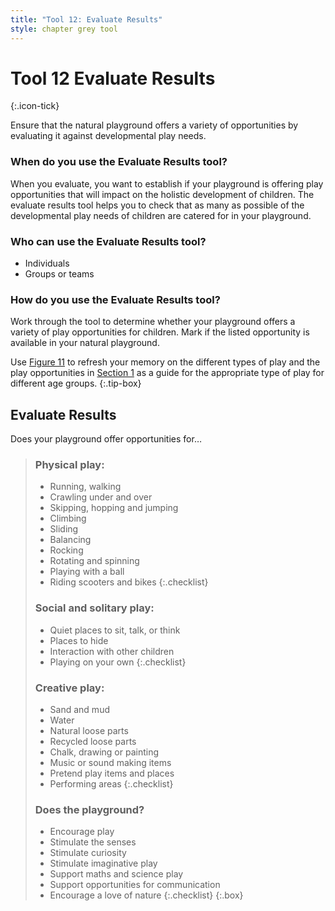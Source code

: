 ```yaml
---
title: "Tool 12: Evaluate Results"
style: chapter grey tool
---
```


# **Tool 12** Evaluate Results
{:.icon-tick}

Ensure that the natural playground offers a variety of opportunities by evaluating it against developmental play needs.

### When do you use the Evaluate Results tool?

When you evaluate, you want to establish if your playground is offering play opportunities that will impact on the holistic development of children. The evaluate results tool helps you to check that as many as possible of the developmental play needs of children are catered for in your playground.

### Who can use the Evaluate Results tool?

-   Individuals
-   Groups or teams

### How do you use the Evaluate Results tool?

Work through the tool to determine whether your playground offers a variety of play opportunities for children. Mark if the listed opportunity is available in your natural playground.

Use [Figure 11](01.html#figure-11a) to refresh your memory on the different types of play and the play opportunities in [Section 1](01.html#age-appropriate-play) as a guide for the appropriate type of play for different age groups.
{:.tip-box}

## Evaluate Results

Does your playground offer opportunities for…

> ### Physical play:
> 
> -   Running, walking
> -   Crawling under and over
> -   Skipping, hopping and jumping
> -   Climbing
> -   Sliding
> -   Balancing
> -   Rocking
> -   Rotating and spinning
> -   Playing with a ball
> -   Riding scooters and bikes
> {:.checklist}
> 
> ### Social and solitary play:
> 
> -   Quiet places to sit, talk, or think
> -   Places to hide
> -   Interaction with other children
> -   Playing on your own
> {:.checklist}
> 
> ### Creative play:
> 
> -   Sand and mud
> -   Water
> -   Natural loose parts
> -   Recycled loose parts
> -   Chalk, drawing or painting
> -   Music or sound making items
> -   Pretend play items and places
> -   Performing areas
> {:.checklist}
> 
> ### Does the playground?
> 
> -   Encourage play
> -   Stimulate the senses
> -   Stimulate curiosity
> -   Stimulate imaginative play
> -   Support maths and science play
> -   Support opportunities for communication
> -   Encourage a love of nature
> {:.checklist}
{:.box}
